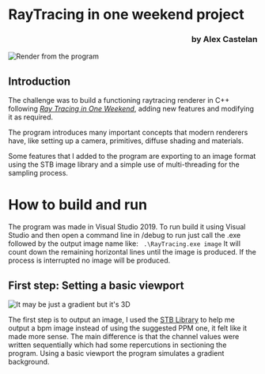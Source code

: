 # **RayTracing in one weekend project**
<h3 align="right">by Alex Castelan</h3>

![Render from the program](https://i.imgur.com/YqTLFPW.png)

## Introduction
The challenge was to build a functioning raytracing renderer in C++ following [_Ray Tracing in One Weekend_](https://raytracing.github.io/books/RayTracingInOneWeekend.html), adding new features and modifying it as required. 

The program introduces many important concepts that modern renderers have, like setting up a camera, primitives, diffuse shading and materials.

Some features that I added to the program are exporting to an image format using the STB image library and a simple use of multi-threading for the sampling process.

# How to build and run
The program was made in Visual Studio 2019. To run build it using Visual Studio and then open a command line in /debug to run just call the .exe followed by the output image name like:
` .\RayTracing.exe image` It will count down the remaining horizontal lines until the image is produced. If the process is interrupted no image will be produced.

## First step: Setting a basic viewport

![It may be just a gradient but it's 3D](https://i.imgur.com/M4OgsK3.png)

The first step is to output an image, I used the [STB Library](https://github.com/nothings/stb) to help me output a bpm image instead of using the suggested PPM one, it felt like it made more sense. The main difference is that the channel values were written sequentially which had some repercutions in sectioning the program. Using a basic viewport the program simulates a gradient background.